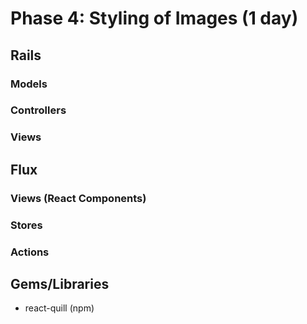 # Phase 4: Styling of Images (1 day)

## Rails
### Models

### Controllers

### Views

## Flux
### Views (React Components)

### Stores

### Actions

## Gems/Libraries
* react-quill (npm)
